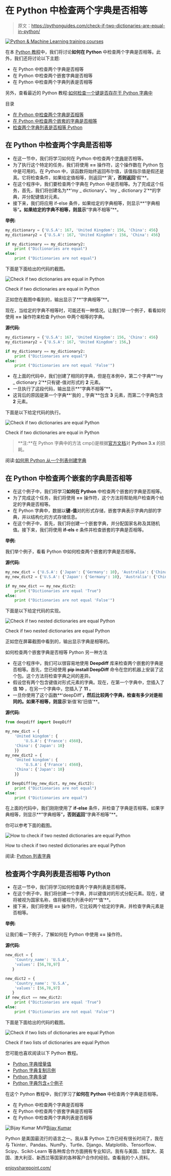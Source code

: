 # 在 Python 中检查两个字典是否相等

> 原文：<https://pythonguides.com/check-if-two-dictionaries-are-equal-in-python/>

[![Python & Machine Learning training courses](img/49ec9c6da89a04c9f45bab643f8c765c.png)](https://sharepointsky.teachable.com/p/python-and-machine-learning-training-course)

在本 [Python 教程](https://pythonguides.com/learn-python/)中，我们将讨论**如何在 Python** 中检查两个字典是否相等。此外，我们还将讨论以下主题:

*   在 Python 中检查两个字典是否相等
*   在 Python 中检查两个嵌套字典是否相等
*   在 Python 中检查两个字典列表是否相等

另外，查看最近的 Python 教程:[如何检查一个键是否存在于 Python 字典中](https://pythonguides.com/check-if-a-key-exists-in-a-python-dictionary/)

目录

[](#)

*   [在 Python 中检查两个字典是否相等](#Check_if_two_dictionaries_are_equal_in_Python "Check if two dictionaries are equal in Python")
*   [在 Python 中检查两个嵌套的字典是否相等](#Check_if_two_nested_dictionaries_are_equal_in_Python "Check if two nested dictionaries are equal in Python")
*   [检查两个字典列表是否相等 Python](#Check_if_two_lists_of_dictionaries_are_equal_Python "Check if two lists of dictionaries are equal Python")

## 在 Python 中检查两个字典是否相等

*   在这一节中，我们将学习如何在 Python 中检查两个[字典](https://pythonguides.com/create-a-dictionary-in-python/)是否相等。
*   为了执行这个特定的任务，我们将使用 **==** 操作符，这个操作数在 Python 包中是可用的。在 Python 中，该函数将始终返回布尔值，该值指示值是假还是真。它将检查条件，如果给定值相等，则返回**‘真’**，否则返回**‘假’**。
*   在这个程序中，我们要检查两个字典在 Python 中是否相等。为了完成这个任务，首先，我们将创建名为**‘my _ dictionary’**、**‘my _ dictionary 2’**的字典，并分配键值对元素。
*   接下来，我们将应用 if-else 条件，如果给定的字典相等，则显示**“字典相等”**。如果给定的字典不相等，则显示**“字典不相等”**。

**举例:**

```py
my_dictionary = {'U.S.A': 167, 'United Kingdom': 156, 'China': 456}
my_dictionary2 = {'U.S.A': 167, 'United Kingdom': 156, 'China': 456}

if my_dictionary == my_dictionary2:
    print ("Dictionaries are equal")
else:
    print ("Dictionaries are not equal")
```

下面是下面给出的代码的截图。

![Check if two dictionaries are equal in Python](img/fe9a93ce66a5e50b54681231a14013bb.png "Check if two dictionaries are equal Python")

Check if two dictionaries are equal in Python

正如您在截图中看到的，输出显示了**“字典相等”**。

现在，当给定的字典不相等时，可能还有一种情况。让我们举一个例子，看看如何使用 **==** 操作符来检查 Python 中两个相等的字典。

**源代码:**

```py
my_dictionary = {'U.S.A': 167, 'United Kingdom': 156, 'China': 456}
my_dictionary2 = {'U.S.A': 167, 'United Kingdom': 156,}

if my_dictionary == my_dictionary2:
    print ("Dictionaries are equal")
else:
    print ("Dictionaries are not equal 'False'")
```

*   在上面的代码中，我们创建了相同的字典，但是在本例中，第二个字典**‘my _ dictionary 2’**只有键-值对形式的 **2** 元素。
*   一旦执行了这段代码，输出显示**“字典不相等”**。
*   这背后的原因是第一个字典**‘我的 _ 字典’**包含 **3** 元素，而第二个字典包含 **2** 元素。

下面是以下给定代码的执行。

![Check if two dictionaries are equal Python ](img/24adc27d989f7e5d5fc2dcea95f32c76.png "Check if two dictionaries are equal Python")

Check if two dictionaries are equal in Python

> **注:**在 Python 字典中的方法 cmp()是根据[官方文档](https://docs.python.org/3.0/whatsnew/3.0.html#ordering-comparisons)对 **Python 3.x** 的损耗。

阅读:[如何用 Python 从一个列表创建字典](https://pythonguides.com/create-a-dictionary-from-one-list-in-python/)

## 在 Python 中检查两个嵌套的字典是否相等

*   在这个例子中，我们将学习**如何在 Python** 中检查两个嵌套的字典是否相等。
*   为了完成这个任务，我们将使用 **==** 操作符，这个方法将帮助用户检查两个给定的字典是否相等。
*   在 Python 字典中，数据以**键-值**对的形式存储，嵌套字典表示字典内部的字典，并以结构化的方式存储信息。
*   在这个例子中，首先，我们将创建一个嵌套字典，并分配国家名称及其随机值。接下来，我们将使用 **if-els** e 条件并检查嵌套的字典是否相等。

**举例:**

我们举个例子，看看 Python 中如何检查两个嵌套的字典是否相等。

**源代码:**

```py
my_new_dict = {'U.S.A': {'Japan': {'Germany': 10}, 'Australia': {'China': 20}}}
my_new_dict2 = {'U.S.A': {'Japan': {'Germany': 10}, 'Australia': {'China': 20}}}

if my_new_dict == my_new_dict2:
    print ("Dictionaries are equal 'True")
else:
    print ("Dictionaries are not equal 'False'")
```

下面是以下给定代码的实现。

![Check if two nested dictionaries are equal Python](img/e84cc8b045a5a6d2ad44915c9976f892.png "Check if two nested dictionaries are equal Python")

Check if two nested dictionaries are equal Python

正如您在屏幕截图中看到的，输出显示字典是相等的。

如何检查两个嵌套字典是否相等 Python 另一种方法

*   在这个程序中，我们可以很容易地使用 **Deepdiff** 库来检查两个嵌套的字典是否相等。首先，您已经使用 **pip install DeepDiff** 命令在您的机器上安装了这个包。这个方法将检查字典之间的差异。
*   假设您有两个包含键值对形式元素的字典。现在，在第一个字典中，您插入了值 **10** ，在另一个字典中，您插入了 **11** 。
*   一旦你使用了这个函数**‘deepDiff’**，然后比较两个字典，检查有多少对是相同的。如果不相等，则显示**‘新值’和‘旧值’**。

**源代码:**

```py
from deepdiff import DeepDiff

my_new_dict = {
    'United kingdom': {
        'U.S.A': {'France': 4560}, 
    'China': {'Japan': 10}
    }}
my_new_dict2 = {
    'United kingdom': {
        'U.S.A': {'France': 4560}, 
    'China': {'Japan': 10}
    }}

if DeepDiff(my_new_dict, my_new_dict2):
    print ("Dictionaries are not equal")
else:
    print ("Dictionaries are equal")
```

在上面的代码中，我们刚刚使用了 **if-else** 条件，并检查了字典是否相等。如果字典相等，则显示**“字典相等”**，否则返回**“字典不相等”**。

你可以参考下面的截图。

![How to check if two nested dictionaries are equal Python](img/7f783141fe00bf5a530ea5cc063c47ba.png "How to check if two nested dictionaries are equal Python")

How to check if two nested dictionaries are equal Python

阅读: [Python 列表字典](https://pythonguides.com/python-dictionary-of-lists/)

## 检查两个字典列表是否相等 Python

*   在这一节中，我们将学习如何检查两个字典列表是否相等。
*   在这个例子中，我们将创建一个字典，并以键值对的形式分配元素。现在，键将被视为国家名称，值将被视为列表中的**‘值’**。
*   接下来，我们将使用 **==** 操作符，它比较两个给定的字典，并检查字典元素是否相等。

**举例:**

让我们看一下例子，了解如何在 Python 中使用 **==** 操作符。

**源代码:**

```py
new_dict = {
    'Country_name': 'U.S.A',
    'values': [56,78,97]
   }

new_dict2 = {
    'Country_name': 'U.S.A',
    'values': [56,78,97]
   }
if new_dict == new_dict2:
    print ("Dictionaries are equal 'True")
else:
    print ("Dictionaries are not equal 'False'") 
```

下面是下面给出的代码的截图。

![Check if two lists of dictionaries are equal Python](img/c079a5f2dfde258907d103a6fdb8038a.png "Check if two lists of dictionaries are equal Python")

Check if two lists of dictionaries are equal Python

您可能也喜欢阅读以下 Python 教程。

*   [Python 字典增量值](https://pythonguides.com/python-dictionary-increment-value/)
*   [Python 字典复制示例](https://pythonguides.com/python-dictionary-copy/)
*   [Python 字典多键](https://pythonguides.com/python-dictionary-multiple-keys/)
*   [Python 字典包含+个例子](https://pythonguides.com/python-dictionary-contains/)

在这个 Python 教程中，我们学习了**如何在 Python** 中检查两个字典是否相等。

*   在 Python 中检查两个字典是否相等
*   在 Python 中检查两个嵌套字典是否相等
*   在 Python 中检查两个字典列表是否相等

![Bijay Kumar MVP](img/9cb1c9117bcc4bbbaba71db8d37d76ef.png "Bijay Kumar MVP")[Bijay Kumar](https://pythonguides.com/author/fewlines4biju/)

Python 是美国最流行的语言之一。我从事 Python 工作已经有很长时间了，我在与 Tkinter、Pandas、NumPy、Turtle、Django、Matplotlib、Tensorflow、Scipy、Scikit-Learn 等各种库合作方面拥有专业知识。我有与美国、加拿大、英国、澳大利亚、新西兰等国家的各种客户合作的经验。查看我的个人资料。

[enjoysharepoint.com/](https://enjoysharepoint.com/)[](https://www.facebook.com/fewlines4biju "Facebook")[](https://www.linkedin.com/in/fewlines4biju/ "Linkedin")[](https://twitter.com/fewlines4biju "Twitter")